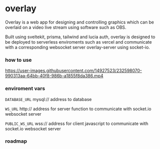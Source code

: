 # overlay

Overlay is a web app for designing and controlling graphics which can be overlaid on a video live stream using software such as OBS.

Built using sveltekit, prisma, tailwind and lucia auth, overlay is designed to be deployed to serverless enviroments such as vercel and communicate with a corresponding websocket server overlay-server using socket-io. 

### how to use

https://user-images.githubusercontent.com/14927523/232598070-990313aa-64bb-40f8-986b-a1855f8da386.mp4

### enviroment vars

`DATABASE_URL` mysql:// address to database

`WS_URL` http:// address for server function to communicate with socket.io websocket server

`PUBLIC_WS_URL` wss:// address for client javascript to communicate with socket.io websocket server

### roadmap



